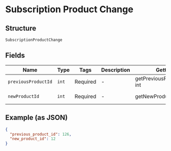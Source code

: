 
# Subscription Product Change

## Structure

`SubscriptionProductChange`

## Fields

| Name | Type | Tags | Description | Getter | Setter |
|  --- | --- | --- | --- | --- | --- |
| `previousProductId` | `int` | Required | - | getPreviousProductId(): int | setPreviousProductId(int previousProductId): void |
| `newProductId` | `int` | Required | - | getNewProductId(): int | setNewProductId(int newProductId): void |

## Example (as JSON)

```json
{
  "previous_product_id": 126,
  "new_product_id": 12
}
```


